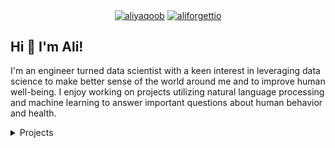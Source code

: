 
<p align="center">
<a href="https://www.linkedin.com/in/aliyaqoob/" target="blank"><img align="center" src="https://img.shields.io/badge/-LinkedIn-039BE5?style=for-the-badge&logo=Linkedin&logoColor=white&link=https://www.linkedin.com/in/aliyaqoob/" alt="aliyaqoob"/></a>
<a href="https://twitter.com/aliforgettio" target="blank"><img align="center" src="https://img.shields.io/badge/-Twitter-A7C0FF?style=for-the-badge&logo=Twitter&logoColor=white&link=https://twitter.com/aliforgettio" alt="aliforgettio"/></a>
</p>

## Hi 👋 I'm Ali!

I'm an engineer turned data scientist with a keen interest in leveraging data science to make better sense of the world around me and to improve human well-being. I enjoy working on projects utilizing natural language processing and machine learning to answer important questions about human behavior and health. 


<details>
<summary>Projects</summary>
  
**Work in progress!**
  
| Projects                | Description                                                                                                                                                                                               | Tags |
|-------------------------|-----------------------------------------------------------------------------------------------------------------------------------------------------------------------------------------------------------|------|
| Reddit Suicide Detector | Text-based deep-learning modeling architecture that uses user activity patterns  to predict if a user suffering from mental illnesses will develop suicidal ideation.                                     |      |
| MoodZen                 | Mood-aware music recommendation system that uses Spotify API and utilizes SVR to predict four emotional categories based on musical features and cosine similarity for finding emotionally similar music. |      |
| Narrative Similarity    | Tool to extract sentiment trajectory from stories using LSTM or RoBERTa-based sentiment classifier and used Fr├ęchet distance to find stories with most similar sentiment arcs.                           |      |
  
</details>






<!--
**aliforgetti/aliforgetti** is a ✨ _special_ ✨ repository because its `README.md` (this file) appears on your GitHub profile.

Here are some ideas to get you started:

- 🔭 I’m currently working on ...
- 🌱 I’m currently learning ...
- 👯 I’m looking to collaborate on ...
- 🤔 I’m looking for help with ...
- 💬 Ask me about ...
- 📫 How to reach me: ...
- 😄 Pronouns: ...
- ⚡ Fun fact: ...
-->
